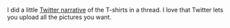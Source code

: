 I did a little <a href="https://twitter.com/davewiner/status/1207062447804362752">Twitter narrative</a> of the T-shirts in a thread. I love that Twitter lets you upload all the pictures you want. 
